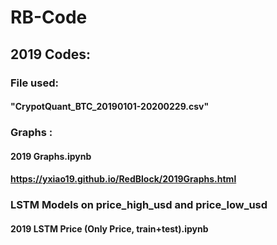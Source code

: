 # RB-Code

## 2019 Codes:
### File used: 
#### "CrypotQuant_BTC_20190101-20200229.csv" 
### Graphs : 
#### 2019 Graphs.ipynb 
#### https://yxiao19.github.io/RedBlock/2019Graphs.html 
### LSTM Models on price_high_usd and price_low_usd
#### 2019 LSTM Price (Only Price, train+test).ipynb


